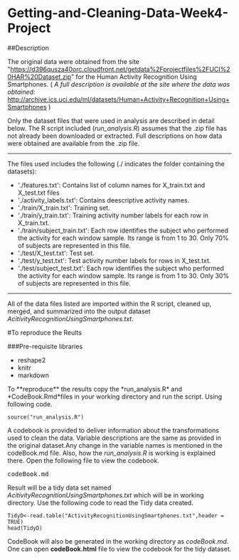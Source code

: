 <h1> Getting-and-Cleaning-Data-Week4-Project</h1>

##Description

The original data were obtained from the site "https://d396qusza40orc.cloudfront.net/getdata%2Fprojectfiles%2FUCI%20HAR%20Dataset.zip" for the Human Activity Recognition Using Smartphones. ( *A full description is available at the site where the data was obtained:*   http://archive.ics.uci.edu/ml/datasets/Human+Activity+Recognition+Using+Smartphones )

Only the dataset files that were used in analysis are described in detail below. The R script included (*run_analysis.R*) assumes that the .zip file has not already been downloaded or extracted. Full descriptions on how data were obtained are available from the .zip file.
<hr>

The files used includes the following (./ indicates the folder containing the datasets):
<ul>

<li>'./features.txt': Contains list of column names for X_train.txt and X_test.txt files</li>

<li>'./activity_labels.txt': Contains deescriptive activity names.</li>

<li>'./train/X_train.txt': Training set.</li>

<li>'./train/y_train.txt': Training activity number labels for each row in X_train.txt.</li>

<li>'./train/subject_train.txt': Each row identifies the subject who performed the activity for each window sample. Its range is from 1 to 30. Only 70% of subjects are represented in this file.</li>

<li>'./test/X_test.txt': Test set.</li>

<li>'./test/y_test.txt': Test activity number labels for rows in X_test.txt.</li>

<li>'./test/subject_test.txt': Each row identifies the subject who performed the activity for each window sample. Its range is from 1 to 30. Only 30% of subjects are represented in this file.</li>

</ul>

<hr>

All of the data files listed are imported within the R script, cleaned up, merged, and summarized into the output dataset *AcitivityRecognitionUsingSmartphones.txt*.

#To reproduce the Reults

###Pre-requisite libraries
<ul>
<li>  reshape2</li>
<li>  knitr</li>
<li>  markdown</li>
</ul>
To **reproduce** the results copy the *run_analysis.R* and *CodeBook.Rmd*files in your working directory and run the script. Using following code.

<pre class="r"><code class="r"><span class="identifier"><span class="identifier">source</span></span><span class="paren"><span class="paren">(</span></span><span class="identifier"><span class="identifier">"run_analysis.R"</span></span><span class="paren"><span class="paren"></span></span><span class="paren"><span class="paren">)</span></span></code></pre>

A codebook is provided to deliver information about the transformations used to clean the data. Variable descriptions are the same as provided in the original dataset.Any change in the variable names is mentioned in the codeBook.md file. Also, how the *run_analysis.R* is working is explained there. Open the following file to view the codebook.

<pre>codeBook.md</pre>

Result will be a tidy data set named *AcitivityRecognitionUsingSmartphones.txt* which will be in working directory. Use the following code to read the Tidy data created.

<pre class="r"><code class="r"><span class="identifier">TidyD</span><span class="operator">&lt;-</span><span class="identifier">read.table</span><span class="paren">(</span><span class="string">"ActivityRecognitionUsingSmartphones.txt"</span>,<span class="identifier">header</span> <span class="operator">=</span> <span class="literal">TRUE</span><span class="paren">)</span>
<span class="identifier">head</span><span class="paren">(</span><span class="identifier">TidyD</span><span class="paren">)</span></code></pre>

CodeBook will also be generated in the working directory as *codeBook.md*. One can open **codeBook.html** file to view the codebook for the tidy dataset.
